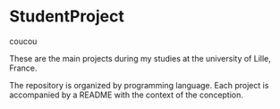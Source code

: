 # StudentProject
coucou

These are the main projects during my studies at the university of Lille, France.


The repository is organized by programming language. 
Each project is accompanied by a README with the context of the conception.
